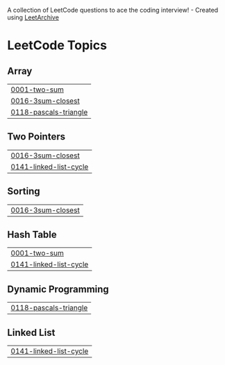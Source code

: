 A collection of LeetCode questions to ace the coding interview! - Created using [LeetArchive](https://github.com/anujlunawat/LeetArchive)


<!---LeetCode Topics Start-->
# LeetCode Topics
## Array
|  |
| ------- |
| [0001-two-sum](https://github.com/vashihatej/Harsha-LeetCode/tree/main/LeetCode/Easy/0001-two-sum) |
| [0016-3sum-closest](https://github.com/vashihatej/Harsha-LeetCode/tree/main/LeetCode/Medium/0016-3sum-closest) |
| [0118-pascals-triangle](https://github.com/vashihatej/Harsha-LeetCode/tree/main/LeetCode/Easy/0118-pascals-triangle) |
## Two Pointers
|  |
| ------- |
| [0016-3sum-closest](https://github.com/vashihatej/Harsha-LeetCode/tree/main/LeetCode/Medium/0016-3sum-closest) |
| [0141-linked-list-cycle](https://github.com/vashihatej/Harsha-LeetCode/tree/main/LeetCode/Easy/0141-linked-list-cycle) |
## Sorting
|  |
| ------- |
| [0016-3sum-closest](https://github.com/vashihatej/Harsha-LeetCode/tree/main/LeetCode/Medium/0016-3sum-closest) |
## Hash Table
|  |
| ------- |
| [0001-two-sum](https://github.com/vashihatej/Harsha-LeetCode/tree/main/LeetCode/Easy/0001-two-sum) |
| [0141-linked-list-cycle](https://github.com/vashihatej/Harsha-LeetCode/tree/main/LeetCode/Easy/0141-linked-list-cycle) |
## Dynamic Programming
|  |
| ------- |
| [0118-pascals-triangle](https://github.com/vashihatej/Harsha-LeetCode/tree/main/LeetCode/Easy/0118-pascals-triangle) |
## Linked List
|  |
| ------- |
| [0141-linked-list-cycle](https://github.com/vashihatej/Harsha-LeetCode/tree/main/LeetCode/Easy/0141-linked-list-cycle) |
<!---LeetCode Topics End-->
